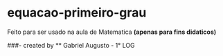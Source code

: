 # equacao-primeiro-grau

Feito para ser usado na aula de Matematica **(apenas para fins didaticos)**

###- created by ** Gabriel Augusto - 1° LOG
